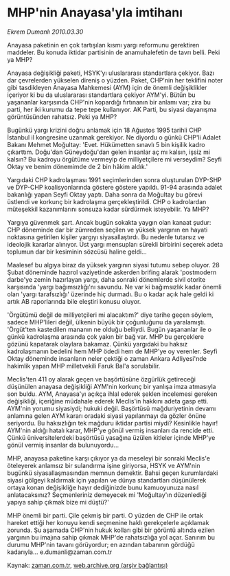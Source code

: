 # MHP'nin Anayasa'yla imtihanı

*Ekrem Dumanlı 2010.03.30*

<td class="columnist-detail">
<p>Anayasa paketinin en çok tartışılan kısmı yargı reformunu gerektiren maddeler. Bu konuda iktidar partisinin de anamuhalefetin de tavrı belli. Peki ya MHP?</p>
<p>
<div id="haberMetinDiv">
<p>Anayasa değişikliği paketi, HSYK'yı uluslararası standartlara çekiyor. Bazı dar çevrelerden yükselen direniş o yüzden. Paket, CHP'nin her teklifini noter gibi tasdikleyen Anayasa Mahkemesi (AYM) için de önemli değişiklikler içeriyor ki bu da uluslararası standartlara çekiyor AYM'yi. Bütün bu yaşananlar karşısında CHP'nin kopardığı fırtınanın bir anlamı var; zira bu parti, her iki kurumu da tepe tepe kullanıyor. AK Parti, bu siyasi dayanışma görüntüsünden rahatsız. Peki ya MHP?
<p>Bugünkü yargı krizini doğru anlamak için 18 Ağustos 1995 tarihli CHP İstanbul il kongresine uzanmak gerekiyor. Ne diyordu o günkü CHP'li Adalet Bakanı Mehmet Moğultay: 'Evet. Hükümetten sınavlı 5 bin kişilik kadro çıkarttım. Doğu'dan Güneydoğu'dan gelen insanlar aç mı kalsın, işsiz mi kalsın? Bu kadroyu örgütüme vermeyip de milliyetçilere mi verseydim? Seyfi Oktay ve benim dönemimde de 2 bin hâkim aldık.'
<p>Yargıdaki CHP kadrolaşması 1991 seçimlerinden sonra oluşturulan DYP-SHP ve DYP-CHP koalisyonlarında göstere göstere yapıldı. 91-94 arasında adalet bakanlığı yapan Seyfi Oktay yaptı. Daha sonra da Moğultay bu görevi üstlendi ve korkunç bir kadrolaşma gerçekleştirildi. CHP o kadrolardan müteşekkil kazanımlarını sonsuza kadar sürdürmek isteyebilir. Ya MHP?
<p>Yargıya güvenmek şart. Ancak bugün sokakta yaygın olan kanaat şudur: CHP döneminde dar bir zümreden seçilen ve yüksek yargının en hayati noktasına getirilen kişiler yargıyı siyasallaştırdı. Bu nedenle tutarsız ve ideolojik kararlar alınıyor. Üst yargı mensupları sürekli birbirini seçerek adeta toplumun dar bir kesiminin sözcüsü haline geldi...
<p>Maalesef bu algıya biraz da yüksek yargının siyasi tutumu sebep oluyor. 28 Şubat döneminde hazırol vaziyetinde askerden brifing alarak 'postmodern darbe'ye zemin hazırlayan yargı, daha sonraki dönemlerde sivil otorite karşısında 'yargı bağımsızlığı'nı savundu. Ne var ki bağımsızlık kadar önemli olan 'yargı tarafsızlığı' üzerinde hiç durmadı. Bu o kadar açık hale geldi ki artık AB raporlarında bile eleştiri konusu oluyor.
<p> 'Örgütümü değil de milliyetçileri mi alacaktım?' diye tarihe geçen söylem, sadece MHP'lileri değil, ülkenin büyük bir çoğunluğunu da yaralamıştı. 'Örgüt'ten kastedilen mananın ne olduğu belliydi. Bugün yaşananlar ile o günkü kadrolaşma arasında çok yakın bir bağ var. MHP bu gerçeklere gözünü kapatarak olaylara bakamaz. Çünkü yargıdaki bu haksız kadrolaşmanın bedelini hem MHP ödedi hem de MHP'ye oy verenler. Seyfi Oktay döneminde insanların neler çektiği o zaman Ankara Adliyesi'nde hakimlik yapan MHP milletvekili Faruk Bal'a sorulabilir.   
<p>Meclis'ten 411 oy alarak geçen ve başörtüsüne özgürlük getireceği düşünülen anayasa değişikliği AYM'nin korkunç bir yanlışa imza atmasıyla son buldu. AYM, Anayasa'yı açıkça ihlal ederek şeklen incelemesi gereken değişikliği, içeriğine müdahale ederek Meclis'in hakkını adeta gasp etti. AYM'nin yorumu siyasiydi; hukuki değil. Başörtüsü mağduriyetinin devamı anlamına gelen AYM kararı  oradaki siyasi yapılanmayı da gözler önüne seriyordu. Bu haksızlığın tek mağduru iktidar partisi miydi? Kesinlikle hayır!  AYM'nin aldığı hatalı karar, MHP'ye gönül vermiş insanları da rencide etti. Çünkü üniversitelerdeki başörtüsü yasağına üzülen kitleler içinde MHP'ye gönül vermiş insanlar da bulunuyordu...
<p>MHP, anayasa paketine karşı çıkıyor ya da meseleyi bir sonraki Meclis'e öteleyerek anlamsız bir sulandırma işine giriyorsa, HSYK ve AYM'nin bugünkü siyasallaşmasından memnun demektir. Bahsi geçen kurumlardaki siyasi gölgeyi kaldırmak için yapılan ve dünya standartları düşünülerek ortaya konan değişikliğe hayır dediğinizde bunu kamuoyunuza nasıl anlatacaksınız? Seçmenleriniz demeyecek mi 'Moğultay'ın düzenlediği yapıya sahip çıkmak bize mi düştü?'
<p>MHP önemli bir parti. Çile çekmiş bir parti. O yüzden de CHP ile ortak hareket ettiği her konuyu kendi seçmenine haklı gerekçelerle açıklamak zorunda. Şu aşamada CHP'nin hukuk kolları gibi bir görüntü altında ezilen yargının bu imajına sahip çıkmak MHP'de rahatsızlığa yol açar. Sanırım bu durumu MHP'nin tavanı görüyordur; en azından tabanının gördüğü kadarıyla... e.dumanli@zaman.com.tr</p></p></p></p></p></p></p></p></p></div>
</p>
<a href="http://web.archive.org/web/20110107125044/mailto:e.dumanli@zaman.com.tr">
</a></td>

Kaynak: [zaman.com.tr](http://zaman.com.tr/yazar.do?yazino=967157), [web.archive.org (arşiv bağlantısı)](http://web.archive.org/web/20110107125044/http://www.zaman.com.tr/yazar.do?yazino=967157)
